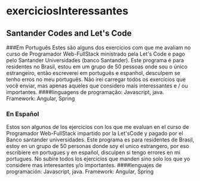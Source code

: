 # exerciciosInteressantes

## Santander Codes and Let's Code

###Em Português
Estes são alguns dos exercícios com que me avaliam no curso de Programador Web-FullStack ministrado pela Let's Code e pago pelo Santander Universidades (banco Santander). Este programa é para residentes no Brasil, estou em um grupo de 50 pessoas onde sou o único estrangeiro, então escreverei em português e espanhol, desculpem se tenho erros no meu português.
Não irei carregar todos os exercícios que você enviar, mas apenas aqueles que considero mais interessantes e / ou importantes.
####linguagens de programação: Javascript, java. Framework: Angular, Spring

### En Español
Estos son algunos de los ejercicios con los que me evaluan en el curso de Programador Web-FullStack impartido por la Let'sCode y pagado por el Banco santander universidades. Este programa es para residentes de Brasil, estoy en un grupo de 50 personas donde soy el unico estrangero, por eso escribiere en portugues y en español, disculpen si tengo errores en mi portugues.
No subire todos los ejercicios que manden sino solo los que yo considere mas interesantes y/o importantes.
####lenguajes de programación: Javascript, java. Framework: Angular, Spring
